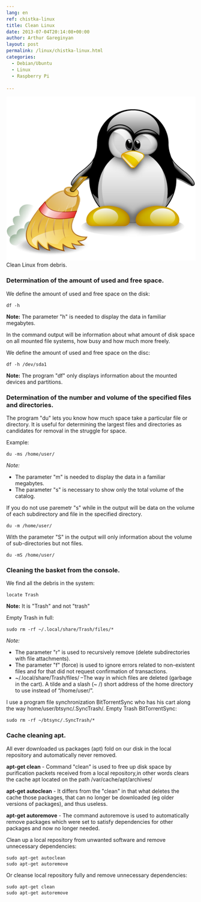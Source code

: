 ```yaml
---
lang: en
ref: chistka-linux
title: Clean Linux
date: 2013-07-04T20:14:08+00:00
author: Arthur Gareginyan
layout: post
permalink: /linux/chistka-linux.html
categories:
  - Debian/Ubuntu
  - Linux
  - Raspberry Pi

---
```


![thumb](/images/Clean-linux.png)
Clean Linux from debris.
 

### Determination of the amount of used and free space.

We define the amount of used and free space on the disk:

```
df -h
```

**Note:**
The parameter "h" is needed to display the data in familiar megabytes.

In the command output will be information about what amount of disk space on all mounted file systems, how busy and how much more freely.

We define the amount of used and free space on the disc:

```
df -h /dev/sda1
```

**Note:**
The program "df" only displays information about the mounted devices and partitions.


### Determination of the number and volume of the specified files and directories.

The program "du" lets you know how much space take a particular file or directory. It is useful for determining the largest files and directories as candidates for removal in the struggle for space.

Example:

```
du -ms /home/user/
```

*Note:*

* The parameter "m" is needed to display the data in a familiar megabytes. 
* The parameter "s" is necessary to show only the total volume of the catalog.

If you do not use paremetr "s" while in the output will be data on the volume of each subdirectory and file in the specified directory.

```
du -m /home/user/
```

With the parameter "S" in the output will only information about the volume of sub-directories but not files. 

```
du -mS /home/user/
```


### Cleaning the basket from the console.

We find all the debris in the system:

```
locate Trash
```

**Note:**
It is "Trash" and not "trash"

Empty Trash in full:

```
sudo rm -rf ~/.local/share/Trash/files/*
```

*Note:*

* The parameter "r" is used to recursively remove (delete subdirectories with file attachments). 
* The parameter "f" (force) is used to ignore errors related to non-existent files and for that did not request confirmation of transactions.
* ~/.local/share/Trash/files/ –The way in which files are deleted (garbage in the cart). A tilde and a slash (~ /) short address of the home directory to use instead of “/home/user/”.

I use a program file synchronization BitTorrentSync who has his cart along the way home/user/btsync/.SyncTrash/.
Empty Trash BitTorrentSync:

```
sudo rm -rf ~/btsync/.SyncTrash/*
```


### Cache cleaning apt.

All ever downloaded us packages (apt) fold on our disk in the local repository and automatically never removed.

**apt-get clean** - Command "clean" is used to free up disk space by purification packets received from a local repository,in other words clears the cache apt located on the path /var/cache/apt/archives/

**apt-get autoclean** - It differs from the "clean" in that what deletes the cache those packages, that can no longer be downloaded (eg older versions of packages), and thus useless.

**apt-get autoremove** - The command autoremove  is used to  automatically remove packages which were set to satisfy dependencies for other packages and  now no longer needed.

Clean up a local repository from unwanted software and remove unnecessary dependencies:

```
sudo apt-get autoclean
sudo apt-get autoremove
```

Or cleanse local repository fully and remove unnecessary dependencies:

```
sudo apt-get clean
sudo apt-get autoremove
```
